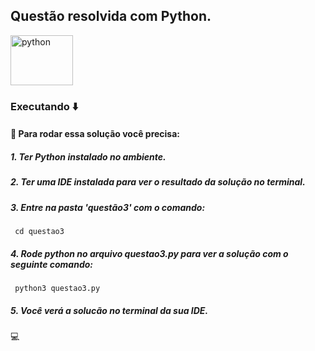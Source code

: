 ## Questão resolvida com Python.

 <img  align="center" alt="python" height="80" width="100" src="https://cdn.jsdelivr.net/gh/devicons/devicon/icons/python/python-original-wordmark.svg" />

### Executando :arrow_down:

#### :round_pushpin: Para rodar essa solução você precisa:

##### 1. Ter Python instalado no ambiente.

##### 2. Ter uma IDE instalada para ver o resultado da solução no terminal.

##### 3. Entre na pasta 'questão3' com o comando:

     cd questao3

##### 4. Rode python no arquivo questao3.py para ver a solução com o seguinte comando:

     python3 questao3.py

##### 5. Você verá a solucão no terminal da sua IDE.

:computer:
